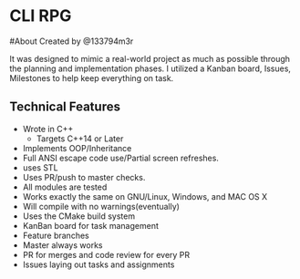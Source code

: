 # CLI RPG

#About
Created by @133794m3r


It was designed to mimic a real-world project as much as possible through the planning and implementation phases. I utilized a Kanban board, Issues, Milestones to help keep everything on task.

## Technical Features
- Wrote in C++
  - Targets C++14 or Later
- Implements OOP/Inheritance
- Full ANSI escape code use/Partial screen refreshes.
- uses STL
- Uses PR/push to master checks.
- All modules are tested
- Works exactly the same on GNU/Linux, Windows, and MAC OS X
- Will compile with no warnings(eventually)
- Uses the CMake build system
- KanBan board for task management
- Feature branches
- Master always works
- PR for merges and code review for every PR
- Issues laying out tasks and assignments

